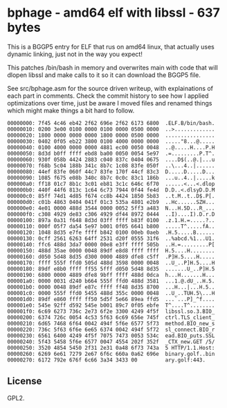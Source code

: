 # bphage - amd64 elf with libssl - 637 bytes

This is a BGGP5 entry for ELF that rus on amd64 linux, that actually uses
dynamic linking, just not in the way you expect!

This patches /bin/bash in memory and overwrites main with code that will dlopen
libssl and make calls to it so it can download the BGGP5 file.

See src/bphage.asm for the source driven writeup, with explainations of each
part in comments.
Check the commit history to see how I applied optimizations over time, just be
aware I moved files and renamed things which might make things a bit hard to
follow.

```
00000000: 7f45 4c46 eb42 2f62 696e 2f62 6173 6800  .ELF.B/bin/bash.
00000010: 0200 3e00 0100 0000 0100 0000 0500 0000  ..>.............
00000020: 1800 0000 0000 0000 1800 0000 0500 0000  ................
00000030: 0402 0f05 eb22 3800 0100 4000 0000 0000  ....."8...@.....
00000040: 0100 4000 0000 0000 4881 ec00 0050 0048  ..@.....H....P.H
00000050: 8d3d b0ff ffff ebd8 ba00 0050 0054 5e97  .=.........P.T^.
00000060: 930f 058b 4424 2883 c040 837c 0404 0675  ....D$(..@.|...u
00000070: f68b 5c04 188b 341c 8b7c 1c08 83fe 050f  ..\...4..|......
00000080: 44ef 83fe 060f 44c7 83fe 170f 44cf 83c3  D.....D.....D...
00000090: 1085 f675 e08b 340c 8b7c 0c0c 83c1 186b  ...u..4..|.....k
000000a0: ff18 01c7 8b1c 3c01 eb81 3c1c 646c 6f70  ......<...<.dlop
000000b0: 440f 44f6 813c 1c64 6c73 7944 0f44 fe4d  D.D..<.dlsyD.D.M
000000c0: 85ff 74d1 4d85 f674 cc8b 4424 1850 5b83  ..t.M..t..D$.P[.
000000d0: c01b 4863 0404 041f 01c3 535a 4801 e2b9  ..Hc......SZH...
000000e0: 4e01 0000 488d 3544 0000 0052 5ff3 a483  N...H.5D...R_...
000000f0: c308 4929 de83 c306 4929 df44 8972 0444  ..I)....I).D.r.D
00000100: 897a 0a31 f648 8d3d 03ff ffff b83f 0100  .z.1.H.=.....?..
00000110: 000f 05f7 da54 5e97 b001 0f05 6641 b800  .....T^.....fA..
00000120: 1048 8d35 e7fe ffff b842 0100 00eb 0aeb  .H.5.....B......
00000130: 0cff 2561 6263 64ff 2531 d20f 0555 31f6  ..%abcd.%1...U1.
00000140: ffc6 488d 3da7 0000 00e8 e3ff ffff 505b  ..H.=.........P[
00000150: 488d 35ae 0000 0048 89df e8d8 ffff ffff  H.5....H........
00000160: d050 5d48 8d35 d300 0000 4889 dfe8 c5ff  .P]H.5....H.....
00000170: ffff 555f ffd0 505d 488d 3598 0000 0048  ..U_..P]H.5....H
00000180: 89df e8b0 ffff ff55 5fff d050 5d48 8d35  .......U_..P]H.5
00000190: 6800 0000 4889 dfe8 9bff ffff 488d 0dca  h...H.......H...
000001a0: 0000 0031 d240 b664 555f ffd0 488d 3581  ...1.@.dU_..H.5.
000001b0: 0000 0048 89df e87c ffff ff48 8d35 8700  ...H...|...H.5..
000001c0: 0000 555f ffd0 5455 488d 355c 0000 0048  ..U_..TUH.5\...H
000001d0: 89df e860 ffff ff50 5d5f 5e66 89ea ffd5  ...`...P]_^f....
000001e0: 545e 92ff d592 545e b001 89c7 0f05 ebfe  T^....T^........
000001f0: 6c69 6273 736c 2e73 6f2e 3300 4249 4f5f  libssl.so.3.BIO_
00000200: 6374 726c 0054 4c53 5f63 6c69 656e 745f  ctrl.TLS_client_
00000210: 6d65 7468 6f64 0042 494f 5f6e 6577 5f73  method.BIO_new_s
00000220: 736c 5f63 6f6e 6e65 6374 0042 494f 5f72  sl_connect.BIO_r
00000230: 6561 6400 4249 4f5f 7075 7473 0053 534c  ead.BIO_puts.SSL
00000240: 5f43 5458 5f6e 6577 0047 4554 202f 352f  _CTX_new.GET /5/
00000250: 3520 4854 5450 2f31 2e31 0a48 6f73 743a  5 HTTP/1.1.Host:
00000260: 6269 6e61 7279 2e67 6f6c 660a 0a62 696e  binary.golf..bin
00000270: 6172 792e 676f 6c66 3a34 3433 00         ary.golf:443.
```

## License

GPL2.
